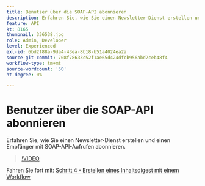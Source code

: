 ```yaml
---
title: Benutzer über die SOAP-API abonnieren
description: Erfahren Sie, wie Sie einen Newsletter-Dienst erstellen und einen Empfänger mit SOAP-API-Aufrufen abonnieren.
feature: API
kt: 8165
thumbnail: 336538.jpg
role: Admin, Developer
level: Experienced
exl-id: 6bd2f88a-9da4-43ea-8b18-b51a4024ea2a
source-git-commit: 708f78633c52f1ae65d424dfcb956abd2ceb48f4
workflow-type: tm+mt
source-wordcount: '50'
ht-degree: 0%

---
```


# Benutzer über die SOAP-API abonnieren

Erfahren Sie, wie Sie einen Newsletter-Dienst erstellen und einen Empfänger mit SOAP-API-Aufrufen abonnieren.

>[!VIDEO](https://video.tv.adobe.com/v/336538?quality=12)

Fahren Sie fort mit: [Schritt 4 - Erstellen eines Inhaltsdigest mit einem Workflow](/help/process-management/create-a-content-digest/create-a-content-digest-overview.md)

